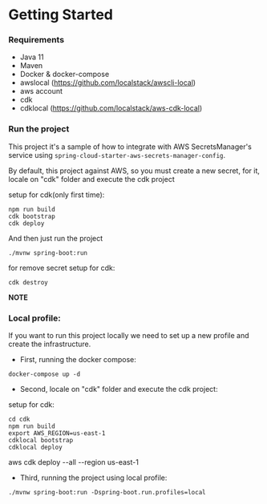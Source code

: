 # Getting Started

### Requirements
* Java 11
* Maven
* Docker & docker-compose
* awslocal (https://github.com/localstack/awscli-local)
* aws account
* cdk
* cdklocal (https://github.com/localstack/aws-cdk-local)

### Run the project
This project it's a sample of how to integrate with AWS SecretsManager's service using `spring-cloud-starter-aws-secrets-manager-config`.

By default, this project against AWS, so you must create a new secret, for it, locale on "cdk" folder and execute the cdk project

setup for cdk(only first time):
```shell
npm run build
cdk bootstrap
cdk deploy
```

And then just run the project

```shell
./mvnw spring-boot:run
```

for remove secret
setup for cdk:
```shell
cdk destroy
```

**NOTE**
### Local profile:
If you want to run this project locally we need to set up a new profile and create the infrastructure.

* First, running the docker compose:

```shell
docker-compose up -d
```

* Second, locale on "cdk" folder and execute the cdk project: 

setup for cdk:
```shell
cd cdk
npm run build
export AWS_REGION=us-east-1
cdklocal bootstrap
cdklocal deploy
```
aws cdk deploy --all --region us-east-1

* Third, running the project using local profile:

```shell
./mvnw spring-boot:run -Dspring-boot.run.profiles=local
```
